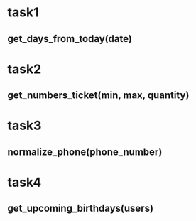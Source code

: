 # task1 
## get_days_from_today(date)
# task2
## get_numbers_ticket(min, max, quantity)
# task3
## normalize_phone(phone_number)
# task4 
## get_upcoming_birthdays(users)
